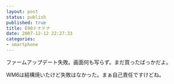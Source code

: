 ```yaml
---
layout: post
status: publish
published: true
title: E90ドナドナ
date: 2007-12-12 22:27:33
categories:
- smartphone
---
```

ファームアップデート失敗。画面何も写らず。まだ買ったばっかだよ。

WM6は結構焼いたけど失敗はなかった。まぁ自己責任ですけどね。
